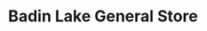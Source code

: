 ---
title: "Badin Lake General Store"
url: /new-london/badin-lake-general-store/
shop: supermarket
---